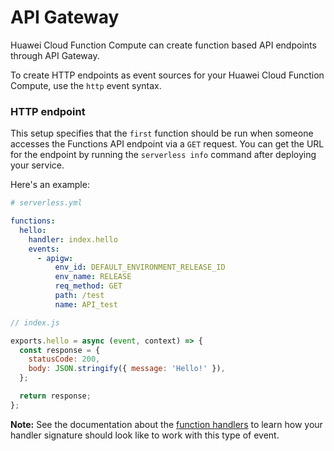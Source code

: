 # API Gateway

Huawei Cloud Function Compute can create function based API endpoints through API Gateway.

To create HTTP endpoints as event sources for your Huawei Cloud Function Compute, use the `http` event syntax.

### HTTP endpoint

This setup specifies that the `first` function should be run when someone accesses the Functions API endpoint via a `GET` request. You can get the URL for the endpoint by running the `serverless info` command after deploying your service.

Here's an example:

```yml
# serverless.yml

functions:
  hello:
    handler: index.hello
    events:
      - apigw:
          env_id: DEFAULT_ENVIRONMENT_RELEASE_ID
          env_name: RELEASE
          req_method: GET
          path: /test
          name: API_test
```

```javascript
// index.js

exports.hello = async (event, context) => {
  const response = {
    statusCode: 200,
    body: JSON.stringify({ message: 'Hello!' }),
  };

  return response;
};
```

**Note:** See the documentation about the [function handlers](../guide/functions.md) to learn how your handler signature should look like to work with this type of event.
